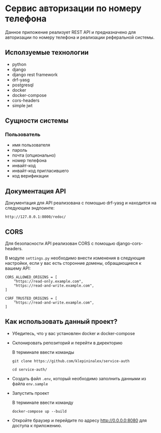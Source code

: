 # Сервис авторизации по номеру телефона
Данное приложение реализует REST API и предназначено для авторизации по номеру телефона и реализации реферальной системы.

## Исползуемые технологии
  * python
  * django
  * django rest framework
  * drf-yasg
  * postgresql
  * docker
  * docker-compose
  * cors-headers
  * simple jwt

## Сущности системы

  ### Пользователь
  * имя пользователя
  * пароль
  * почта (опционально)
  * номер телефона
  * инвайт-код
  * инвайт-код пригласившего
  * код верификации

## Документация API
Документация для API реализована с помощью drf-yasg и находится на следующем эндпоинте:
```
http://127.0.0.1:8000/redoc/
```

## CORS
Для безопасности API реализован CORS с помощью django-cors-headers. 

В модуле ``settings.py`` необходимо внести изменения в следующие настройки, если у вас есть сторонние домены, обращающиеся к вашему API:

```
CORS_ALLOWED_ORIGINS = [
    "https://read-only.example.com",
    "https://read-and-write.example.com",
]

CSRF_TRUSTED_ORIGINS = [
    "https://read-and-write.example.com",
]
```

## Как использовать данный проект?

- Убедитесь, что у вас установлен docker и docker-compose
- Склонировать репозиторий и перейти в директорию
  
  В терминале ввести команды
  ```
  git clone https://github.com/klepininalex/service-auth
  ```
  ```
  cd service-auth/
  ```
- Создать файл ``.env``, который необходимо заполнить данными из файла ``env.sample``
- Запустить проект
  
  В терминале ввести команду
  ```
  docker-compose up --build
  ```
- Откройте браузер и перейдите по адресу http://0.0.0.0:8080 для доступа к приложению.